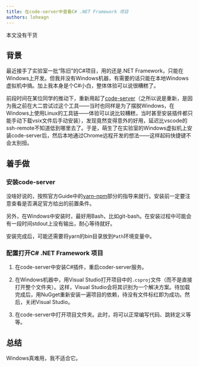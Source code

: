 ```yaml
---
title: 在code-server中查看C# .NET Framework 项目
authors: loheagn
---
```


本文没有干货

<!-- truncate -->

## 背景

最近接手了实验室一批“陈旧”的C#项目，用的还是.NET Framework，只能在Windows上开发。但我并没有Windows机器，有需要的话只能在本地Windows虚拟机中搞。加上我本身是个C#小白，整体体验可以说很糟糕了。

前段时间在某位同学的推动下，重新用起了[code-server](https://github.com/cdr/code-server)（之所以说是重新，是因为我之前在大二尝试过这个工具——当时也同样是为了摆脱Windows，在Windows上使用Linux的工具链——体验可以说比较糟糕，当时甚至安装插件都只能手动下载vsix文件后手动安装），发现竟然变得意外的好用，延迟比vscode的ssh-remote不知道低到哪里去了。于是，萌生了在实验室的Windows虚拟机上安装code-server后，然后本地通过Chrome远程开发的想法——这样起码快捷键不会太别扭。

## 着手做

### 安装code-server

没啥好说的，按照官方Guide中的[yarn-npm](https://coder.com/docs/code-server/latest/install#yarn-npm)部分的指导来就行。安装前一定要注意查看是否满足官方给出的前置条件。

另外，在Windows中安装时，最好用Bash，比如git-bash。在安装过程中可能会有一段时间stdout上没有输出，耐心等待就好。

安装完成后，可能还需要将yarn的bin目录放到`Path`环境变量中。

### 配置打开C# .NET Framework 项目

1. 在code-server中安装C#插件，重启coder-server服务。

2. 在Windows机器中，用Visual Studio打开项目中的`.csproj`文件（而不是直接打开整个文件夹）。这样，Visual Studio会将其识别为一个解决方案。待加载完成后，用NuGget重新安装一遍项目的依赖，待没有文件标红即为成功。然后，关闭Visual Studio。

3. 在code-server中打开项目文件夹。此时，将可以正常编写代码、跳转定义等等。

## 总结

Windows真难用，我不适合它。